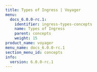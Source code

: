 ```yaml
---
title: Types of Ingress | Voyager
menu:
  docs_6.0.0-rc.1:
    identifier: ingress-types-concepts
    name: Types of Ingress
    parent: concepts
    weight: 15
product_name: voyager
menu_name: docs_6.0.0-rc.1
section_menu_id: concepts
info:
  version: 6.0.0-rc.1
---
```



